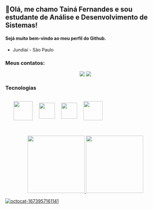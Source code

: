 ##  👋Olá, me chamo Tainá Fernandes e sou estudante de Análise e Desenvolvimento de Sistemas!
####  Sejá muito bem-vindo ao meu perfil do Github.

* Jundiaí - São Paulo 

### Meus contatos: 
<div align="center">
  <a href = "mailto:tainafefe@gmail.com"><img src="https://img.shields.io/badge/Gmail-D14836?style=for-the-badge&logo=gmail&logoColor=white" target="_blank"></a>
  <a href="https://www.linkedin.com/in/tainafernandes1" target="_blank"><img src="https://img.shields.io/badge/-LinkedIn-%230077B5?style=for-the-badge&logo=linkedin&logoColor=white" target="_blank"></a>   
</div>

### Tecnologias 

<div align="center" style="display: flex; align-items: center; padding: 1rem;">
  <img src="https://cdn.jsdelivr.net/gh/devicons/devicon/icons/java/java-original-wordmark.svg" style="width: 60px; margin: 0 10px;" />
  <img src="https://cdn.jsdelivr.net/gh/devicons/devicon/icons/spring/spring-original.svg" style="width: 50px; margin: 0 10px;" />
  <img src="https://cdn.jsdelivr.net/gh/devicons/devicon/icons/git/git-original.svg" style="width: 50px; margin: 0 10px;" />
  <img src="https://cdn.jsdelivr.net/gh/devicons/devicon/icons/mysql/mysql-original-wordmark.svg" style="width: 60px; margin: 0 10px;" />
</div>

##### 

<div align="center" style="margin-top: 2rem;">
<a href="https://github.com/tainafernandes">
<img height="180em" src="https://github-readme-stats.vercel.app/api/top-langs/?username=tainafernandes&layout=compact&langs_count=7&theme=dracula"/>
<img height="180em" src="https://github-readme-stats.vercel.app/api?username=tainafernandes&show_icons=true&theme=dracula&include_all_commits=true&count_private=true"/>
</div>

![octocat-1673957161141](https://user-images.githubusercontent.com/87373947/212895050-fe767cc8-cc8c-4b1e-af0e-ad202875a3d7.png)


                    
          
          
